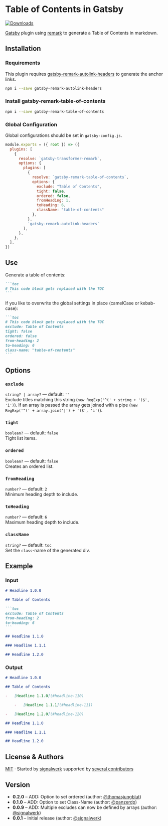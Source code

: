 # Table of Contents in Gatsby

[![Downloads][downloads-badge]][downloads]

[Gatsby][gatsby] plugin using [remark][remark] to generate a Table of Contents in markdown.

## Installation

### Requirements

This plugin requires [gatsby-remark-autolink-headers](https://www.gatsbyjs.org/packages/gatsby-remark-autolink-headers/) to generate the anchor links.

```sh
npm i --save gatsby-remark-autolink-headers
```

### Install gatsby-remark-table-of-contents

```sh
npm i --save gatsby-remark-table-of-contents
```

### Global Configuration
Global configurations should be set in `gatsby-config.js`.

```js
module.exports = ({ root }) => ({
  plugins: [
    {
      resolve: `gatsby-transformer-remark`,
      options: {
        plugins: [
          {
            resolve: `gatsby-remark-table-of-contents`,
            options: {
              exclude: "Table of Contents",
              tight: false,
              ordered: false,
              fromHeading: 1,
              toHeading: 6,
              className: "table-of-contents"
            },
          },
          `gatsby-remark-autolink-headers`
        ],
      },
    },
  ],
})
```

## Use
Generate a table of contents:

````md
```toc
# This code block gets replaced with the TOC
```
````

If you like to overwrite the global settings in place (camelCase or kebab-case):

````md
```toc
# This code block gets replaced with the TOC
exclude: Table of Contents
tight: false
ordered: false
from-heading: 2
to-heading: 6
class-name: "table-of-contents"
```
````

## Options
### `exclude`

`string? | array?` — default: `''`  
Exclude titles matching this string (`new RegExp('^(' + string + ')$', 'i')`).
If an array is passed the array gets joined with a pipe (`new RegExp('^(' + array.join('|') + ')$', 'i')`).

### `tight`

`boolean?` — default: `false`  
Tight list items.

### `ordered`

`boolean?` — default: `false`  
Creates an ordered list.

### `fromHeading`

`number?` — default: `2`  
Minimum heading depth to include.


### `toHeading`

`number?` — default: `6`  
Maximum heading depth to include.

### `className`

`string?` — default: `toc`  
Set the `class`-name of the generated div.

## Example

### Input

````md
# Headline 1.0.0

## Table of Contents

```toc
exclude: Table of Contents
from-heading: 2
to-heading: 6
```

## Headline 1.1.0

### Headline 1.1.1

## Headline 1.2.0
````

### Output

````md
# Headline 1.0.0

## Table of Contents

-   [Headline 1.1.0](#headline-110)

    -   [Headline 1.1.1](#headline-111)

-   [Headline 1.2.0](#headline-120)

## Headline 1.1.0

### Headline 1.1.1

## Headline 1.2.0
````

## License & Authors

[MIT][license] · Started by [signalwerk](https://github.com/signalwerk) supported by [several contributors](https://github.com/signalwerk/gatsby-remark-table-of-contents/graphs/contributors)

<!-- Definitions -->


[gatsby]: https://www.gatsbyjs.org/
[remark]: https://github.com/remarkjs/remark
[downloads]: https://www.npmjs.com/package/gatsby-remark-table-of-contents
[downloads-badge]: https://img.shields.io/npm/v/gatsby-remark-table-of-contents.svg
[license]: https://opensource.org/licenses/MIT
[author]: http://signalwerk.ch/


## Version

- **0.2.0** – ADD: Option to set ordered (author: [@thomasjungblut](https://github.com/thomasjungblut))
- **0.1.0** – ADD: Option to set Class-Name (author: [@panzerdp](https://github.com/panzerdp))
- **0.0.9** – ADD: Multiple excludes can now be defined by arrays (author: [@signalwerk](https://github.com/signalwerk))
- **0.0.1** – Initial release (author: [@signalwerk](https://github.com/signalwerk))

